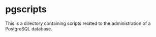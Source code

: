 # pgscripts
This is a directory containing scripts related to the administration of a PostgreSQL database.
